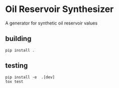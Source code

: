 Oil Reservoir Synthesizer
==========

A generator for synthetic oil reservoir values

## building

    pip install .

## testing

    pip install -e  .[dev]
    tox test
